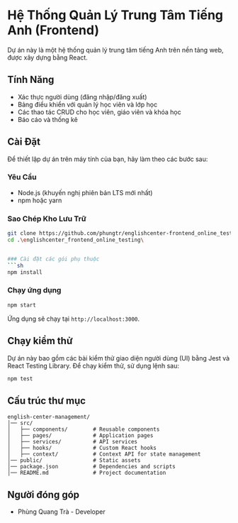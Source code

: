 # Hệ Thống Quản Lý Trung Tâm Tiếng Anh (Frontend)

Dự án này là một hệ thống quản lý trung tâm tiếng Anh trên nền tảng web, được xây dựng bằng React.

## Tính Năng
- Xác thực người dùng (đăng nhập/đăng xuất)  
- Bảng điều khiển với quản lý học viên và lớp học  
- Các thao tác CRUD cho học viên, giáo viên và khóa học  
- Báo cáo và thống kê  

## Cài Đặt  
Để thiết lập dự án trên máy tính của bạn, hãy làm theo các bước sau:

### Yêu Cầu  
- Node.js (khuyến nghị phiên bản LTS mới nhất)  
- npm hoặc yarn  

### Sao Chép Kho Lưu Trữ  
```sh
git clone https://github.com/phungtr/englishcenter-frontend_online_testing.git
cd .\englishcenter_frontend_online_testing\


### Cài đặt các gói phụ thuộc
```sh
npm install
```

### Chạy ứng dụng
```sh
npm start
```
Ứng dụng sẽ chạy tại `http://localhost:3000`.

## Chạy kiểm thử
Dự án này bao gồm các bài kiểm thử giao diện người dùng (UI) bằng Jest và React Testing Library.
Để chạy kiểm thử, sử dụng lệnh sau:
```sh
npm test
```

## Cấu trúc thư mục
```
english-center-management/
│── src/
│   ├── components/        # Reusable components
│   ├── pages/             # Application pages
│   ├── services/          # API services
│   ├── hooks/             # Custom React hooks
│   ├── context/           # Context API for state management
│── public/                # Static assets
│── package.json           # Dependencies and scripts
│── README.md              # Project documentation
```

## Người đóng góp
- Phùng Quang Trà  - Developer 

